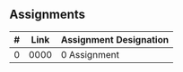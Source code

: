 ## Assignments

|  #  | Link | Assignment Designation |
| --- | ---- | ---------------------- |
|  0  | 0000 | 0 Assignment           |
